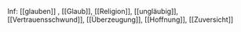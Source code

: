 Inf: [[glauben]]
, [[Glaub]], [[Religion]], [[ungläubig]], [[Vertrauensschwund]], [[Überzeugung]], [[Hoffnung]], [[Zuversicht]]
